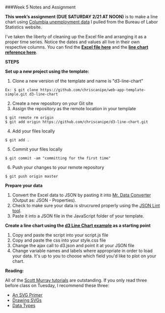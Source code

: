 

###Week 5 Notes and Assignment

**This week’s assignment (DUE SATURDAY 2/21 AT NOON)** is to make a line chart using [Columbia unemployment data](http://data.bls.gov/timeseries/LAUMT291786000000006?data_tool=XGtable) I pulled from the Bureau of Labor Statistics website.

I've taken the liberty of cleaning up the Excel file and arranging it as a proper time series. Notice the dates and values all live in their own respective columns. You can find the [**Excel file here**](https://github.com/chriscanipe/Data-Vis-Spring-2015/tree/master/week-5) and the [**line chart reference here**](http://bl.ocks.org/mbostock/3883245).

**STEPS**

**Set up a new project using the template:**

1. Clone a new version of the template and name is "d3-line-chart"
 
 ``` 
 Ex: $ git clone https://github.com/chriscanipe/web-app-template-simple.git d3-line-chart
 ```
2. Create a new repository on your Git site
3. Assign the repository as the remote location in your template

 ```
 $ git remote rm origin
 $ git add origin https://github.com/chriscanipe/d3-line-chart.git
 ```
4. Add your files locally
 
 ```
 $ git add .
 ```
5. Commit your files locally
 
 ```
 $ git commit -am "committing for the first time"
 ```
6. Push your changes to your remote repository
 
 ```
 $ git push origin master
 ```

**Prepare your data**

1. Convert the Excel data to JSON by pasting it into [Mr. Data Converter](http://shancarter.github.io/mr-data-converter/) (Output as: JSON - Properties).
2. Check to make sure your data is strucrured properly using the [JSON Lint tool](http://pro.jsonlint.com/).
3. Paste it into a JSON file in the JavaScript folder of your template.

**Create a line chart using the [d3 Line Chart example](http://bl.ocks.org/mbostock/3883245) as a starting point**

1. Copy and paste the script into your script.js file
2. Copy and paste the css into your style.css file
3. Change the ajax call to d3.json and point it at your JSON file
4. Change variable names and labels where appropriate in order to load your data. It's up to you to choose which field you'd like to plot on your chart.

**Reading:**

All of the [Scott Murray tutorials](http://alignedleft.com/tutorials) are outstanding. If you only read three before class on Tuesday, I recommend these three:
+ [An SVG Primer](http://alignedleft.com/tutorials/d3/an-svg-primer)
+ [Drawing SVGs](http://alignedleft.com/tutorials/d3/drawing-svgs)
+ [Data Types](http://alignedleft.com/tutorials/d3/data-types)








